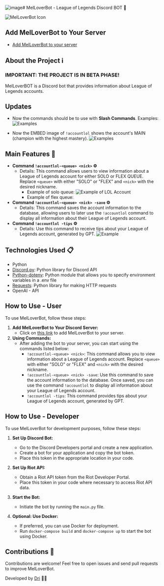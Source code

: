 ![image](https://github.com/01Dri/01Dri-MelLover---League-of-Legends-BOT/assets/124473653/5b598dc5-d737-42ab-a098-35c34554cb5a)# MelLoverBot - League of Legends Discord BOT 🤖

![MelLoverBot Icon](https://images2.imgbox.com/25/2b/RAG4qLwk_o.jpg)

## Add MelLoverBot to Your Server
- [Add MelLoverBot to your server](https://discord.com/oauth2/authorize?client_id=1069130540306935858&scope=bot)

## About the Project ℹ️
### IMPORTANT: THE PROJECT IS IN BETA PHASE!

MelLoverBOT is a Discord bot that provides information about League of Legends accounts.

## Updates
- Now the commands should be to use with **Slash Commands**. Examples: ![Examples](![image](https://github.com/01Dri/01Dri-MelLover---League-of-Legends-BOT/assets/124473653/9b306401-a233-4e5b-b277-d0522bfd2458))

- Now the EMBED image of `!accountlol` shows the account's MAIN (champion with the highest mastery).
![Examples](https://i.ibb.co/s3fMW5G/Screenshot-from-2024-02-05-11-06-36.png)

## Main Features 🚀
- **Command `!accountlol-<queue> <nick>` ⚙️**
  - Details: This command allows users to view information about a League of Legends account for either SOLO or FLEX QUEUE. Replace `<queue>` with either "SOLO" or "FLEX" and `<nick>` with the desired nickname.
    - Example of solo queue:
      ![Example of LOL Account](https://i.ibb.co/s3fMW5G/Screenshot-from-2024-02-05-11-06-36.png)
    - Example of flex queue:
- **Command `!accountlol-<queue> <nick> -save` ⚙️**
  - Details: This command saves the account information to the database, allowing users to later use the `!accountlol` command to display all information about their League of Legends account.
- **Command `!accountlol -tips` ⚙️**
  - Details: Use this command to receive tips about your League of Legends account, generated by GPT.
    ![Example](https://i.ibb.co/jZ9NqCp/gpt.png)

## Technologies Used 📋
- Python
- [Discord.py](https://discordpy.readthedocs.io/en/stable/): Python library for Discord API
- [Python-dotenv](https://pypi.org/project/python-dotenv/): Python module that allows you to specify environment variables in a .env file
- [Requests](https://pypi.org/project/requests/): Python library for making HTTP requests
- OpenAI - API

## How to Use - User
To use MelLoverBot, follow these steps:
1. **Add MelLoverBot to Your Discord Server:**
   - Click on [this link](https://discord.com/oauth2/authorize?client_id=1069130540306935858&scope=bot) to add MelLoverBot to your server.
2. **Using Commands:**
   - After adding the bot to your server, you can start using the commands listed below:
      - `!accountlol-<queue> <nick>`: This command allows you to view information about a League of Legends account. Replace `<queue>` with either "SOLO" or "FLEX" and `<nick>` with the desired nickname.
      - `!accountlol-<queue> <nick> -save`: Use this command to save the account information to the database. Once saved, you can use the command `!accountlol` to display all information about your League of Legends account.
      - `!accountlol -tips`: This command provides tips about your League of Legends account, generated by GPT.

## How to Use - Developer
To use MelLoverBot for development purposes, follow these steps:
1. **Set Up Discord Bot:**
   - Go to the Discord Developers portal and create a new application.
   - Create a bot for your application and copy the bot token.
   - Place this token in the appropriate location in your code.

2. **Set Up Riot API:**
   - Obtain a Riot API token from the Riot Developer Portal.
   - Place this token in your code where necessary to access Riot API data.

3. **Start the Bot:**
   - Initiate the bot by running the `main.py` file.

4. **Optional: Use Docker:**
   - If preferred, you can use Docker for deployment.
   - Run `docker-compose build` and `docker-compose up` to start the bot using Docker.

## Contributions 🤝
Contributions are welcome! Feel free to open issues and send pull requests to improve MelLoverBot.

Developed by [Dri](https://github.com/01Dri) 👩‍💻
